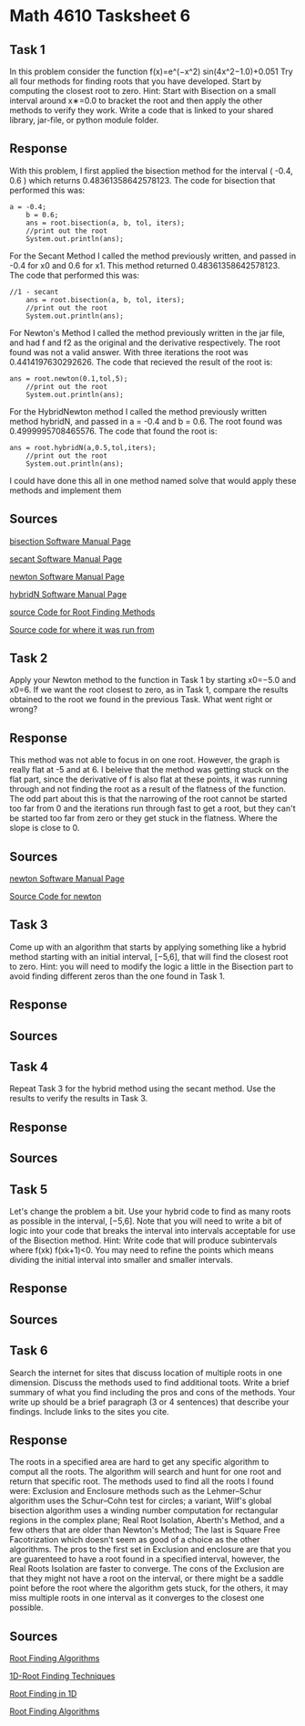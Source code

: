 # Math 4610 Tasksheet 6

## Task 1
In this problem consider the function
                  f(x)=e^(−x^2) sin(4x^2−1.0)+0.051
Try all four methods for finding roots that you have developed. Start by computing the closest root to zero. Hint: Start with Bisection on a small interval around x∗=0.0 to bracket the root and then apply the other methods to verify they work. Write a code that is linked to your shared library, jar-file, or python module folder.
## Response
With this problem, I first applied the bisection method for the interval ( -0.4, 0.6 ) which returns 0.48361358642578123. The code for bisection that performed this was:

	a = -0.4;
       	b = 0.6;
        ans = root.bisection(a, b, tol, iters);
        //print out the root
        System.out.println(ans);
	
For the Secant Method I called the method previously written, and passed in -0.4 for x0 and 0.6 for x1. This method returned 0.48361358642578123. The code that performed this was:

	//1 - secant
        ans = root.bisection(a, b, tol, iters);
        //print out the root
        System.out.println(ans);

For Newton's Method I called the method previously written in the jar file, and had f and f2 as the original and the derivative respectively. The root found was not a valid answer. With three iterations the root was 0.4414197630292626. The code that recieved the result of the root is:

	ans = root.newton(0.1,tol,5);
        //print out the root
        System.out.println(ans);
	
For the HybridNewton method I called the method previously written method hybridN, and passed in a = -0.4 and b = 0.6. The root found was 0.4999995708465576. The code that found the root is:

	ans = root.hybridN(a,0.5,tol,iters);
        //print out the root
        System.out.println(ans);
	
I could have done this all in one method named solve that would apply these methods and implement them 
## Sources
[bisection Software Manual Page](https://github.com/nicoleefleming/math4610/blob/master/softwareManual/Pages/bisection.md)

[secant Software Manual Page](https://github.com/nicoleefleming/math4610/blob/master/softwareManual/Pages/secant.md)

[newton Software Manual Page](https://github.com/nicoleefleming/math4610/blob/master/softwareManual/Pages/newton.md)

[hybridN Software Manual Page](https://github.com/nicoleefleming/math4610/blob/master/softwareManual/Pages/hybridN.md)

[source Code for Root Finding Methods](https://github.com/nicoleefleming/math4610/blob/master/math4610Code/src/main/java/rootFinders.java)

[Source code for where it was run from](https://github.com/nicoleefleming/math4610/blob/master/math4610Code/src/test/java/myTest.java)

## Task 2
Apply your Newton method to the function in Task 1 by starting 
x0=−5.0 and x0=6. If we want the root closest to zero, as in Task 1, compare the results obtained to the root we found in the previous Task. What went right or wrong?
## Response
This method was not able to focus in on one root. However, the graph is really flat at -5 and at 6. I beleive that the method was getting stuck on the flat part, since the derivative of f is also flat at these points, it was running through and not finding the root as a result of the flatness of the function. The odd part about this is that the narrowing of the root cannot be started too far from 0 and the iterations run through fast to get a root, but they can't be started too far from zero or they get stuck in the flatness. Where the slope is close to 0. 
	

## Sources
[newton Software Manual Page](https://github.com/nicoleefleming/math4610/blob/master/softwareManual/Pages/newton.md)

[Source Code for newton](https://github.com/nicoleefleming/math4610/blob/master/math4610Code/src/main/java/rootFinders.java)

## Task 3
Come up with an algorithm that starts by applying something like a hybrid method starting with an initial interval, 
[−5,6], that will find the closest root to zero. Hint: you will need to modify the logic a little in the Bisection part to avoid finding different zeros than the one found in Task 1.
## Response

## Sources
[]()

[]()

## Task 4
Repeat Task 3 for the hybrid method using the secant method. Use the results to verify the results in Task 3.
## Response



## Sources
[]()

[]()

## Task 5
Let's change the problem a bit. Use your hybrid code to find as many roots as possible in the interval, [−5,6]. Note that you will need to write a bit of logic into your code that breaks the interval into intervals acceptable for use of the Bisection method. Hint: Write code that will produce subintervals where f(xk) f(xk+1)<0. You may need to refine the points which means dividing the initial interval into smaller and smaller intervals.
## Response


	
## Sources
[]()

[]()

[]()
## Task 6
Search the internet for sites that discuss location of multiple roots in one dimension. Discuss the methods used to find additional toots. Write a brief summary of what you find including the pros and cons of the methods. Your write up should be a brief paragraph (3 or 4 sentences) that describe your findings. Include links to the sites you cite.
## Response
The roots in a specified area are hard to get any specific algorithm to comput all the roots. The algorithm will search and hunt for one root and return that specific root. The methods used to find all the roots I found were: Exclusion and Enclosure methods such as the Lehmer–Schur algorithm uses the Schur–Cohn test for circles; a variant, Wilf's global bisection algorithm uses a winding number computation for rectangular regions in the complex plane; Real Root Isolation, Aberth's Method, and a few others that are older than Newton's Method; The last is Square Free Facotrization which doesn't seem as good of a choice as the other algorithms. The pros to the first set in Exclusion and enclosure are that you are guarenteed to have a root found in a specified interval, however, the Real Roots Isolation are faster to converge. The cons of the Exclusion are that they might not have a root on the interval, or there might be a saddle point before the root where the algorithm gets stuck, for the others, it may miss multiple roots in one interval as it converges to the closest one possible. 

## Sources
[Root Finding Algorithms](https://en.wikipedia.org/wiki/Root-finding_algorithms)

[1D-Root Finding Techniques](https://www.gnu.org/software/gsl/doc/html/roots.html)

[Root Finding in 1D](http://albi3ro.github.io/M4/Roots_1D.html)

[Root Finding Algorithms](https://medium.com/cantors-paradise/some-root-finding-algorithms-5c6fa8a4a165)
